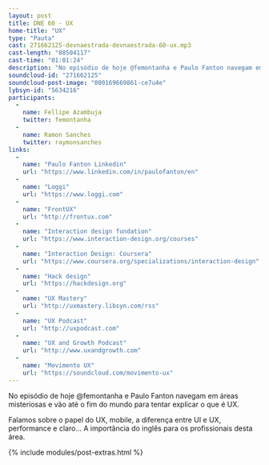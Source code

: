 ```yaml
---
layout: post
title: DNE 60 - UX
home-title: "UX"
type: "Pauta"
cast: 271662125-devnaestrada-devnaestrada-60-ux.mp3
cast-length: "88504117"
cast-time: "01:01:24"
description: "No episódio de hoje @femontanha e Paulo Fanton navegam em áreas misteriosas e vão até o fim do mundo para tentar explicar o que é UX."
soundcloud-id: "271662125"
soundcloud-post-image: "000169669861-ce7u4e"
lybsyn-id: "5634216"
participants:
  -
    name: Fellipe Azambuja
    twitter: femontanha
  -
    name: Ramon Sanches
    twitter: raymonsanches
links:
  -
    name: "Paulo Fanton Linkedin"
    url: "https://www.linkedin.com/in/paulofanton/en"
  -
    name: "Loggi"
    url: "https://www.loggi.com"
  -
    name: "FrontUX"
    url: "http://frontux.com"
  -
    name: "Interaction design fundation"
    url: "https://www.interaction-design.org/courses"
  -
    name: "Interaction Design: Coursera"
    url: "https://www.coursera.org/specializations/interaction-design"
  -
    name: "Hack design"
    url: "https://hackdesign.org"
  -
    name: "UX Mastery"
    url: "http://uxmastery.libsyn.com/rss"
  -
    name: "UX Podcast"
    url: "http://uxpodcast.com"
  -
    name: "UX and Growth Podcast"
    url: "http://www.uxandgrowth.com"
  -
    name: "Movimento UX"
    url: "https://soundcloud.com/movimento-ux"
---
```


No episódio de hoje @femontanha e Paulo Fanton navegam em áreas misteriosas e vão até o fim do mundo para tentar explicar o que é UX.

Falamos sobre o papel do UX, mobile, a diferença entre UI e UX, performance e claro... A importância do inglês para os profissionais desta área.

{% include modules/post-extras.html %}
